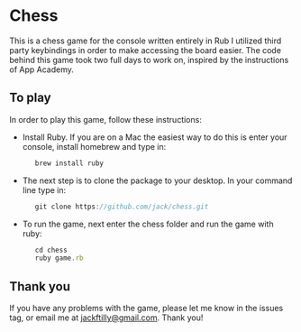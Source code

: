 # Chess

This is a chess game for the console written entirely in Rub I utilized third party keybindings in order to make accessing the board easier. The code behind this game took two full days to work on, inspired by the instructions of App Academy. 

## To play

In order to play this game, follow these instructions:
-  Install Ruby. If you are on a Mac the easiest way to do this is enter your console, install homebrew and type in:
   ```javascript
      brew install ruby 
   ```
-  The next step is to clone the package to your desktop. In your command line type in:
   ```javascript
      git clone https://github.com/jack/chess.git
   ```
- To run the game, next enter the chess folder and run the game with ruby:
   ```javascript
      cd chess
      ruby game.rb
   ```
   
## Thank you

If you have any problems with the game, please let me know in the issues tag, or email me at jackftilly@gmail.com. Thank you!
  
 
